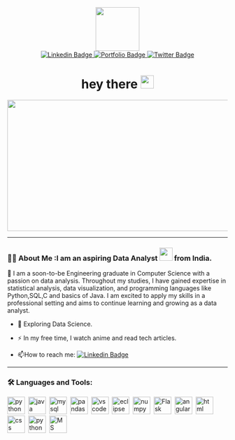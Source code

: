 <div id="header" align="center">
<img src="https://media.giphy.com/media/52BEUlBWo5ZHQszdSS/giphy.gif" width="100"/>
</div>
<div id="badges" align="center">
<a href="https://www.linkedin.com/in/surbhipriya/">
<img src="https://img.shields.io/badge/Linkedin-blue?style=for-the-badge&logo=linkedin &logoColor=white" alt="Linkedin Badge"/>
</a>
<a href="https:btspriya0109.wixsite.com/surbhisabode">
<img src="https://img.shields.io/badge/Portfolio-Blue?style=for-the-badge&logo=Portfolio &logoColor=white" alt="Portfolio Badge"/>
</a>
<a href="https://www.twitter.com/_priya_twt">
<img src="https://img.shields.io/badge/Twitter-blue?style=for-the-badge&logo=twitter &logoColor=white" alt="Twitter Badge"/>
</a>
</div>
 <h1 align="center">
  hey there
  <img src="https://media.giphy.com/media/hvRJCLFzcasrR4ia7z/giphy.gif" width="30px"/>
</h1>
<div align="center">
  <img src="https://media.giphy.com/media/dWesBcTLavkZuG35MI/giphy.gif" width="600" height="300"/>
</div>

---

### :woman_technologist: About Me :I am an aspiring Data Analyst <img src="https://media.giphy.com/media/WUlplcMpOCEmTGBtBW/giphy.gif" width="30"> from India.

:telescope: I am a soon-to-be Engineering graduate in Computer Science with a passion on data analysis. Throughout my studies, I have gained expertise in statistical analysis, data visualization, and programming languages like Python,SQL,C and basics of Java. I am excited to apply my skills in a professional setting and aims to continue learning and growing as a data analyst.

- :seedling: Exploring Data Science.

- :zap: In my free time, I watch anime and read tech articles.

- :mailbox:How to reach me: [![Linkedin Badge](https://img.shields.io/badge/-Linkedin-blue?style=flat&logo=Linkedin&logoColor=white)](https://www.linkedin.com/in/surbhipriya/)

---

### :hammer_and_wrench: Languages and Tools:
<div>
 <img src="https://github.com/devicons/devicon/icons/python/python-original-wordmark.svg" title="Python" alt="python" width="40" height="40"/>&nbsp;
 <img src="https://github.com/devicons/devicon/icons/java/java-original-wordmark.svg" title="Java basics" alt="java" width="40" height="40"/>&nbsp;
 <img src="https://github.com/devicons/devicon/icons/mysql/mysql-original-wordmark.svg" title="MySQL" alt="mysql" width="40" height="40"/>&nbsp;
 <img src="https://github.com/devicons/devicon/icons/pandas/pandas-original-wordmark.svg" title="Pandas" alt="pandas" width="40" height="40"/>&nbsp;
 <img src="https://github.com/devicons/devicon/icons/vscode/vscode-original-wordmark.svg" title="VS Code" alt="vscode" width="40" height="40"/>&nbsp;
 <img src="https://github.com/devicons/devicon/icons/eclipse/eclipse-original-wordmark.svg" title="Eclipse" alt="eclipse" width="40" height="40"/>&nbsp;
 <img src="https://github.com/devicons/devicon/icons/numpy/numpy-original-wordmark.svg" title="numpy" alt="numpy" width="40" height="40"/>&nbsp;
 <img src="https://github.com/devicons/devicon/icons/flask/flask-original-wordmark.svg" title="Flask" alt="Flask" width="40" height="40"/>&nbsp;
  <img src="https://github.com/devicons/devicon/icons/angularjs/angularjs-original.svg" title="Angular" alt="angular" width="40" height="40"/>&nbsp;
  <img src="https://github.com/devicons/devicon/icons/html5/html5-original.svg" title="HTML" alt="html" width="40" height="40"/>&nbsp;
  <img src="https://github.com/devicons/devicon/icons/css3/css3-original.svg" title="CSS" alt="css" width="40" height="40"/>&nbsp;
 <img src="https://github.com/devicons/devicon/icons" title="Tableau" alt="python" width="40" height="40"/>&nbsp;
 <img src="https://www.flaticon.com/free-icon/excel_888850" title="MS Excel" width="40" height="40"/>&nbsp;
 </div>
 
